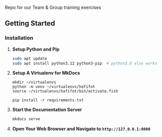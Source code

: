 Repo for our Team & Group training exercises

## Getting Started

### Installation

1. **Setup Python and Pip**
   ```sh
   sudo apt update
   sudo apt install python3.12 python3-pip  # python3.8 also works
   ```

2. **Setup A Virtualenv for MkDocs**
   ```
   mkdir ~/virtualenvs
   python -m venv ~/virtualenvs/hafifot
   source ~/virtualenvs/hafifot/bin/activate.fish

   pip install -r requirements.txt
   ```

3. **Start the Documentation Server**
   ```sh
   mkdocs serve
   ```

4. **Open Your Web Browser and Navigate to `http://127.0.0.1:8000`**
